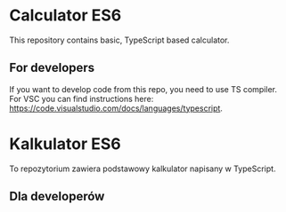 # Calculator ES6

This repository contains basic, TypeScript based calculator.

<!-- Calculator instructions are in Polish. Calculator allows to add, subtract, multiply and divide. Structure is based on alert function. Final version is written in OOP approach. -->

## For developers

If you want to develop code from this repo, you need to use TS compiler. For VSC you can find instructions here: https://code.visualstudio.com/docs/languages/typescript.

<!-- download it and open index.html file in a browser. JS code is in attached JS file. -->

# Kalkulator ES6

To repozytorium zawiera podstawowy kalkulator napisany w TypeScript.

<!-- Instrukcje kalkulatora są w języku polskim. Kalkulator umożliwia dodawanie, odejmowanie, mnożenie i dzielenie. Struktura opiera się na funkcji alert. Ostateczna wersja jest napisana w podejściu OOP. -->

## Dla developerów

<!-- Jeśli chcesz rozwijać kod z tego repozytorium, wystarczy go pobrać i otworzyć plik index.html w przeglądarce. Kod JS znajduje się w załączonym pliku JS. -->
